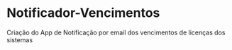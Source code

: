 # Notificador-Vencimentos
Criação do App de Notificação por email dos vencimentos de licenças dos sistemas
